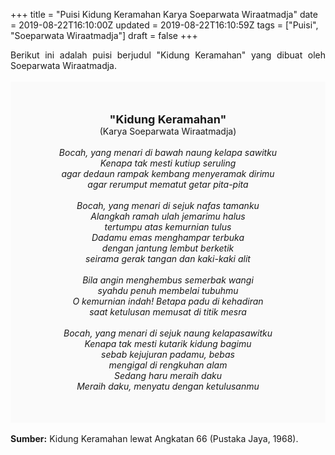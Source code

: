 +++
title = "Puisi Kidung Keramahan Karya Soeparwata Wiraatmadja"
date = 2019-08-22T16:10:00Z
updated = 2019-08-22T16:10:59Z
tags = ["Puisi", "Soeparwata Wiraatmadja"]
draft = false
+++

<div dir="ltr" style="text-align: left;" trbidi="on"><div dir="ltr" style="text-align: left;" trbidi="on"><div style="text-align: justify;">Berikut ini adalah puisi berjudul "Kidung Keramahan" yang dibuat oleh Soeparwata Wiraatmadja.</div><br /><div style="background: #FAFAFA; font-size: 14px; height: auto; margin: 0 auto; padding: 50px; text-align: center; width: auto;"><span style="font-size: 18px;"><b>"Kidung Keramahan"</b></span><br />(Karya Soeparwata Wiraatmadja) <br /><br /><i>Bocah, yang menari di bawah naung kelapa sawitku<br />Kenapa tak mesti kutiup seruling<br />agar dedaun rampak kembang menyeramak dirimu<br />agar rerumput mematut getar pita-pita<br /><br />Bocah, yang menari di sejuk nafas tamanku<br />Alangkah ramah ulah jemarimu halus<br />tertumpu atas kemurnian tulus<br />Dadamu emas menghampar terbuka<br />dengan jantung lembut berketik<br />seirama gerak tangan dan kaki-kaki alit<br /><br />Bila angin menghembus semerbak wangi<br />syahdu penuh membelai tubuhmu<br />O kemurnian indah! Betapa padu di kehadiran<br />saat ketulusan memusat di titik mesra<br /><br />Bocah, yang menari di sejuk naung kelapasawitku<br />Kenapa tak mesti kutarik kidung bagimu<br />sebab kejujuran padamu, bebas<br />mengigal di rengkuhan alam<br />Sedang haru meraih daku<br />Meraih daku, menyatu dengan ketulusanmu</i> </div></div><div style="text-align: justify;"><br /></div><div style="text-align: justify;"><b>Sumber:</b> Kidung Keramahan lewat Angkatan 66 (Pustaka Jaya, 1968). </div></div>
